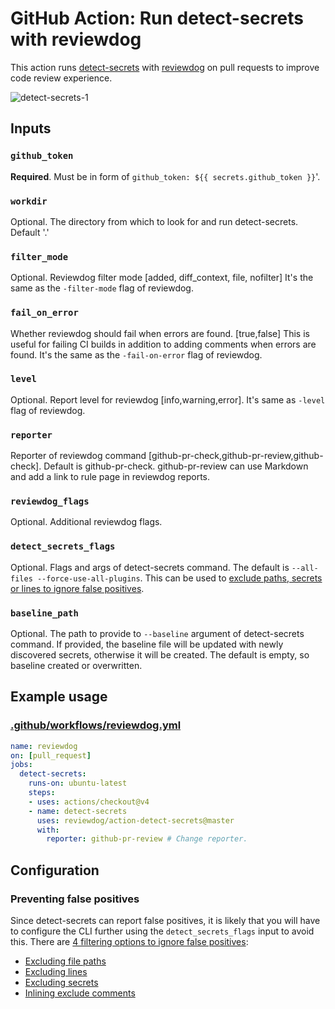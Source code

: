 # GitHub Action: Run detect-secrets with reviewdog

This action runs [detect-secrets](https://github.com/Yelp/detect-secrets) with
[reviewdog](https://github.com/reviewdog/reviewdog) on pull requests to improve
code review experience.

![detect-secrets-1](https://user-images.githubusercontent.com/3680861/112022952-6fcd7800-8b3b-11eb-8973-86a8a747d757.png)

## Inputs

### `github_token`

**Required**. Must be in form of `github_token: ${{ secrets.github_token }}`'.

### `workdir`

Optional. The directory from which to look for and run detect-secrets. Default '.'

### `filter_mode`

Optional. Reviewdog filter mode [added, diff_context, file, nofilter]
It's the same as the `-filter-mode` flag of reviewdog.

### `fail_on_error`

Whether reviewdog should fail when errors are found. [true,false]
This is useful for failing CI builds in addition to adding comments when errors are found.
It's the same as the `-fail-on-error` flag of reviewdog.

### `level`

Optional. Report level for reviewdog [info,warning,error].
It's same as `-level` flag of reviewdog.

### `reporter`

Reporter of reviewdog command [github-pr-check,github-pr-review,github-check].
Default is github-pr-check.
github-pr-review can use Markdown and add a link to rule page in reviewdog reports.

### `reviewdog_flags`

Optional. Additional reviewdog flags.

### `detect_secrets_flags`

Optional. Flags and args of detect-secrets command. The default is `--all-files --force-use-all-plugins`. 
This can be used to [exclude paths, secrets or lines to ignore false positives](https://github.com/Yelp/detect-secrets?tab=readme-ov-file#filters).

### `baseline_path`

Optional. The path to provide to `--baseline` argument of detect-secrets command.
If provided, the baseline file will be updated with newly discovered secrets, otherwise it will be created.
The default is empty, so baseline created or overwritten.

## Example usage

### [.github/workflows/reviewdog.yml](.github/workflows/reviewdog.yml)

```yml
name: reviewdog
on: [pull_request]
jobs:
  detect-secrets:
    runs-on: ubuntu-latest
    steps:
    - uses: actions/checkout@v4
    - name: detect-secrets
      uses: reviewdog/action-detect-secrets@master
      with:
        reporter: github-pr-review # Change reporter.
```

## Configuration

### Preventing false positives

Since detect-secrets can report false positives, it is likely that you will have to configure the CLI further using the `detect_secrets_flags` input to avoid this. There are [4 filtering options to ignore false positives](https://github.com/Yelp/detect-secrets?tab=readme-ov-file#filters):

- [Excluding file paths](https://github.com/Yelp/detect-secrets?tab=readme-ov-file#--exclude-files)
- [Excluding lines](https://github.com/Yelp/detect-secrets?tab=readme-ov-file#--exclude-lines)
- [Excluding secrets](https://github.com/Yelp/detect-secrets?tab=readme-ov-file#--exclude-secrets)
- [Inlining exclude comments](https://github.com/Yelp/detect-secrets?tab=readme-ov-file#inline-allowlisting-1)
